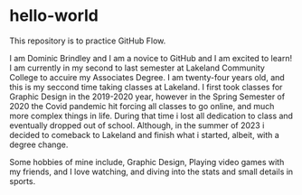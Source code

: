 # hello-world
This repository is to practice GitHub Flow. 


I am Dominic Brindley and I am a novice to GitHub and I am excited to learn! I am currently in my second to last semester
at Lakeland Community College to accuire my Associates Degree. I am twenty-four years old, and this is my seccond time taking 
classes at Lakeland. I first took classes for Graphic Design in the 2019-2020 year, however in the Spring Semester of 2020
the Covid pandemic hit forcing all classes to go online, and much more complex things in life. During that time i lost all dedication
to class and eventually dropped out of school. Although, in the summer of 2023 i decided to comeback to Lakeland and finish what i started,
albeit, with a degree change.

Some hobbies of mine include, Graphic Design, Playing video games with my friends, and I love watching, and diving into the stats and small details in sports.


